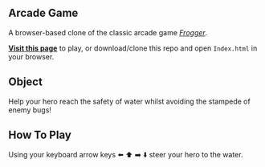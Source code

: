 ## Arcade Game

A browser-based clone of the classic arcade game *[Frogger](https://en.wikipedia.org/wiki/Frogger)*.

**[Visit this page](https://stasiulek.github.io/arcade-game/)** to play, or download/clone this repo and open `Index.html` in your browser.

## Object

Help your hero reach the safety of water whilst avoiding the stampede of enemy bugs!

## How To Play

Using your keyboard arrow keys :arrow_left: :arrow_up: :arrow_right: :arrow_down: steer your hero to the water.
